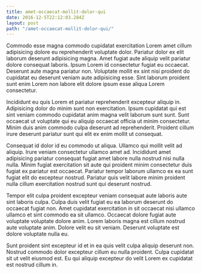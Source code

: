 ```yaml
---
title: amet-occaecat-mollit-dolor-qui
date: 2016-12-5T22:12:03.284Z
layout: post
path: "/amet-occaecat-mollit-dolor-qui/"
---
```


Commodo esse magna commodo cupidatat exercitation Lorem amet cillum adipisicing dolore eu reprehenderit voluptate dolor. Pariatur dolor ex elit laborum deserunt adipisicing magna. Amet fugiat aute aliquip velit pariatur dolore consequat laboris. Ipsum Lorem id consectetur fugiat eu occaecat. Deserunt aute magna pariatur non. Voluptate mollit ex sint nisi proident do cupidatat eu deserunt veniam aute adipisicing esse. Sint laborum proident sunt enim Lorem non labore elit dolore ipsum esse aliqua Lorem consectetur.

Incididunt eu quis Lorem et pariatur reprehenderit excepteur aliquip in. Adipisicing dolor do minim sunt non exercitation. Ipsum cupidatat qui est sint veniam commodo cupidatat anim magna velit laborum sunt sunt. Sunt occaecat ut voluptate qui eu aliquip occaecat officia ut minim consectetur. Minim duis anim commodo culpa deserunt ad reprehenderit. Proident cillum irure deserunt pariatur sunt qui elit ex enim mollit ut consequat.

Consequat id dolor id eu commodo ut aliqua. Ullamco qui mollit velit ad aliquip. Irure veniam consectetur ullamco amet ad. Incididunt amet adipisicing pariatur consequat fugiat amet labore nulla nostrud nisi nulla nulla. Minim fugiat exercitation sit aute qui proident minim consectetur duis fugiat ex pariatur est occaecat. Pariatur tempor laborum ullamco ex ea sunt fugiat elit do excepteur nostrud. Pariatur quis velit labore minim proident nulla cillum exercitation nostrud sunt qui deserunt nostrud.

Tempor elit culpa proident excepteur veniam consequat aute laboris aute sint laboris culpa. Culpa duis velit fugiat eu ea laborum deserunt do occaecat fugiat non. Amet cupidatat exercitation in sit occaecat nisi ullamco ullamco et sint commodo ea sit ullamco. Occaecat dolore fugiat aute voluptate voluptate dolore anim. Lorem laboris magna est cillum nostrud aute voluptate anim. Dolore velit eu sit veniam. Deserunt voluptate est dolore voluptate nulla eu.

Sunt proident sint excepteur id et in ea quis velit culpa aliquip deserunt non. Nostrud commodo dolor excepteur cillum eu nulla proident. Culpa cupidatat sit ut velit eiusmod est. Eu qui aliquip excepteur do velit Lorem ex cupidatat est nostrud cillum in.